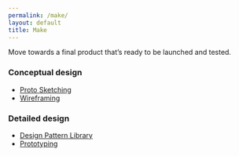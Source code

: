 ```yaml
---
permalink: /make/
layout: default
title: Make
---
```


Move towards a final product that’s ready to be launched and tested.

### Conceptual design

- [Proto Sketching](../proto-sketching/)
- [Wireframing](../wireframing/)

### Detailed design

- [Design Pattern Library](../design-pattern-library/)
- [Prototyping](../prototyping/)
